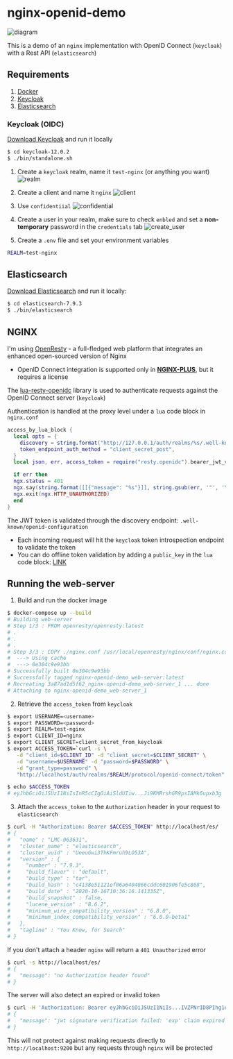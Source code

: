# nginx-openid-demo

![diagram](./public/diagram.png)

This is a demo of an `nginx` implementation with OpenID Connect (`keycloak`) with a Rest API (`elasticsearch`)

## Requirements

1. [Docker](https://www.docker.com/)
2. [Keycloak](https://www.keycloak.org/)
3. [Elasticsearch](https://www.elastic.co/elasticsearch/)

### Keycloak (OIDC)

[Download Keycloak](https://www.keycloak.org/downloads) and run it locally

```bash
$ cd keycloak-12.0.2
$ ./bin/standalone.sh
```

1. Create a `keycloak` realm, name it `test-nginx` (or anything you want)
   ![realm](./public/01_create_realm.png)

2. Create a client and name it `nginx`
   ![client](./public/02_create_client.png)

3. Use `confidentiial`
   ![confidential](./public/03_confidential.png)

4. Create a user in your realm, make sure to check `enbled` and set a <b>non-temporary</b> password in the `credentials` tab
   ![create_user](./public/05_create_user.png)

5. Create a `.env` file and set your environment variables

```bash
REALM=test-nginx
```

## Elasticsearch

[Download Elasticsearch](https://www.elastic.co/downloads/elasticsearch) and run it locally:

```bash
$ cd elasticsearch-7.9.3
$ ./bin/elasticsearch
```

## NGINX

I'm using [OpenResty](https://openresty.org/en/) - a full-fledged web platform that integrates an enhanced open-sourced version of Nginx

- OpenID Connect integration is supported only in <b>[NGINX-PLUS](https://www.nginx.com/products/nginx/)</b>, but it requires a license

The [lua-resty-openidc](https://github.com/zmartzone/lua-resty-openidc) library is used to authenticate requests against the OpenID Connect server (`keycloak`)

Authentication is handled at the proxy level under a `lua` code block in `nginx.conf`

```lua
access_by_lua_block {
  local opts = {
    discovery = string.format("http://127.0.0.1/auth/realms/%s/.well-known/openid-configuration", os.getenv("REALM")),
    token_endpoint_auth_method = "client_secret_post",
  }
  local json, err, access_token = require("resty.openidc").bearer_jwt_verify(opts)

  if err then
  ngx.status = 401
  ngx.say(string.format([[{"message": "%s"}]], string.gsub(err, '"', '\\"')))
  ngx.exit(ngx.HTTP_UNAUTHORIZED)
  end
}
```

The JWT token is validated through the discovery endpoint: `.well-known/openid-configuration`

- Each incoming request will hit the `keycloak` token introspection endpoint to validate the token
- You can do offline token validation by adding a `public_key` in the `lua` code block: [LINK](https://github.com/zmartzone/lua-resty-openidc#sample-configuration-for-oauth-20-jwt-token-validation)

## Running the web-server

1. Build and run the docker image

```bash
$ docker-compose up --build
# Building web-server
# Step 1/3 : FROM openresty/openresty:latest
# .
# .
# .
# Step 3/3 : COPY ./nginx.conf /usr/local/openresty/nginx/conf/nginx.conf
#  ---> Using cache
#  ---> 0e304c9e93bb
# Successfully built 0e304c9e93bb
# Successfully tagged nginx-openid-demo_web-server:latest
# Recreating 3a87ad1d5f62_nginx-openid-demo_web-server_1 ... done
# Attaching to nginx-openid-demo_web-server_1
```

2. Retrieve the `access_token` from `keycloak`

```bash
$ export USERNAME=<username>
$ export PASSWORD=<password>
$ export REALM=test-nginx
$ export CLIENT_ID=nginx
$ export CLIENT_SECRET=client_secret_from_keycloak
$ export ACCESS_TOKEN=`curl -s \
   -d "client_id=$CLIENT_ID" -d "client_secret=$CLIENT_SECRET" \
   -d "username=$USERNAME" -d "password=$PASSWORD" \
   -d "grant_type=password" \
   "http://localhost/auth/realms/$REALM/protocol/openid-connect/token" | jq -r '.access_token'`

$ echo $ACCESS_TOKEN
# eyJhbGciOiJSUzI1NiIsInR5cCIgOiAiSldUIiw...Ji9KMRrshGR9psIAMk6upxb3g
```

3. Attach the `access_token` to the `Authorization` header in your request to `elasticsearch`

```bash
$ curl -H "Authorization: Bearer $ACCESS_TOKEN" http://localhost/es/
# {
#   "name" : "LMC-063631",
#   "cluster_name" : "elasticsearch",
#   "cluster_uuid" : "UeeuGwi3ThKFmruh9LO53A",
#   "version" : {
#     "number" : "7.9.3",
#     "build_flavor" : "default",
#     "build_type" : "tar",
#     "build_hash" : "c4138e51121ef06a6404866cddc601906fe5c868",
#     "build_date" : "2020-10-16T10:36:16.141335Z",
#     "build_snapshot" : false,
#     "lucene_version" : "8.6.2",
#     "minimum_wire_compatibility_version" : "6.8.0",
#     "minimum_index_compatibility_version" : "6.0.0-beta1"
#   },
#   "tagline" : "You Know, for Search"
# }
```

If you don't attach a header `nginx` will return a `401 Unauthorized` error

```bash
$ curl -s http://localhost/es/
# {
#   "message": "no Authorization header found"
# }
```

The server will also detect an expired or invalid token

```bash
$ curl -H 'Authorization: Bearer eyJhbGciOiJSUzI1NiIs...IVZPNrID8PIhg1o-g' http://localhost/es/
# {
#   "message": "jwt signature verification failed: 'exp' claim expired at Fri, 19 Mar 2021 19:58:08 GMT"
# }
```

This will not protect against making requests directly to `http://localhost:9200` but any requests through `nginx` will be protected
